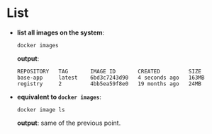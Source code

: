 # List

- **list all images on the system**:

    ```commandline
    docker images
    ```
  
  **output**:

  ```commandline
  REPOSITORY   TAG       IMAGE ID       CREATED         SIZE                                                                                                                                                  
  base-app     latest    6bd3c7243d90   4 seconds ago   163MB
  registry     2         4bb5ea59f8e0   19 months ago   24MB
  ```

- **equivalent to `docker images`**:

    ```commandline
    docker image ls
    ```

  **output**: same of the previous point.
